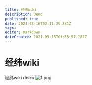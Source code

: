 ```yaml
---
title: 经纬wiki
description: Demo
published: true
date: 2021-03-16T02:11:29.381Z
tags: 
editor: markdown
dateCreated: 2021-03-15T09:58:57.182Z
---
```


# 经纬wiki
经纬wiki demo
![1.png](/1.png)